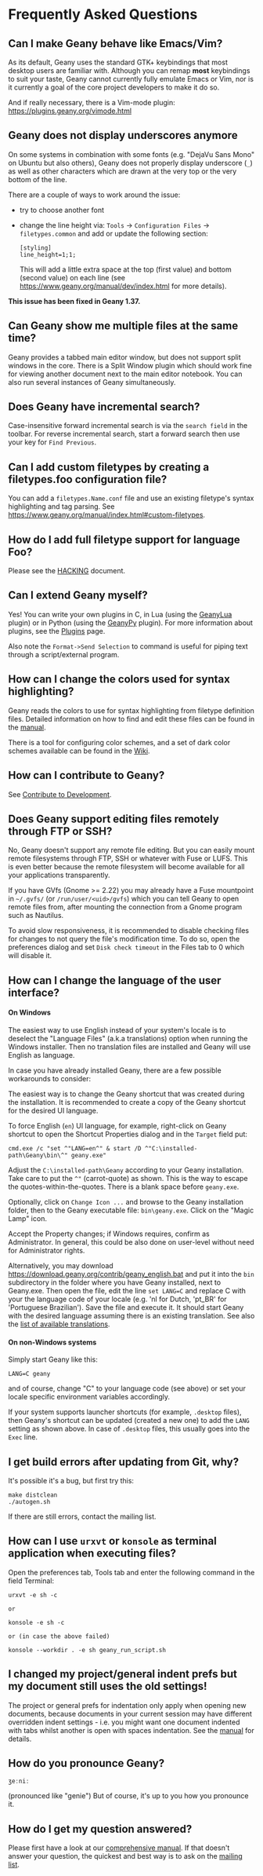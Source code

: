 Frequently Asked Questions
====================

## Can I make Geany behave like Emacs/Vim?

As its default, Geany uses the standard GTK+ keybindings that most desktop users are
familiar with. Although you can remap **most** keybindings to suit your taste,
Geany cannot currently fully emulate Emacs or Vim, nor is it currently a goal
of the core project developers to make it do so.

And if really necessary, there is a Vim-mode plugin: https://plugins.geany.org/vimode.html


## Geany does not display underscores anymore

On some systems in combination with some fonts (e.g. "DejaVu Sans Mono" on Ubuntu but
also others), Geany does not properly display underscore (`_`) as well as other
characters which are drawn at the very top or the very bottom of the line.

There are a couple of ways to work around the issue:

  - try to choose another font
  - change the line height via: `Tools` -> `Configuration Files` -> `filetypes.common`
    and add or update the following section:

		[styling]
		line_height=1;1;

    This will add a little extra space at the top (first value) and bottom (second value)
    on each line (see https://www.geany.org/manual/dev/index.html for more details).


**This issue has been fixed in Geany 1.37.**


## Can Geany show me multiple files at the same time?

Geany provides a tabbed main editor window, but does not support
split windows in the core. There is a Split Window plugin which
should work fine for viewing another document next to the main
editor notebook. You can also run several instances of Geany simultaneously.


## Does Geany have incremental search?

Case-insensitive forward incremental search is via the `search field` in the toolbar.
For reverse incremental search, start a forward search then use your key for `Find Previous`.


## Can I add custom filetypes by creating a filetypes.foo configuration file?

You can add a `filetypes.Name.conf` file and use an existing
filetype's syntax highlighting and tag parsing.
See https://www.geany.org/manual/index.html#custom-filetypes.


## How do I add full filetype support for language Foo?

Please see the [HACKING][1] document.


## Can I extend Geany myself?

Yes! You can write your own plugins in C, in Lua (using the [GeanyLua][10] plugin)
or in Python (using the [GeanyPy][11] plugin).
For more information about plugins, see the [Plugins][2] page.

Also note the `Format->Send Selection` to command is useful for
piping text through a script/external program.


## How can I change the colors used for syntax highlighting?

Geany reads the colors to use for syntax highlighting from filetype definition files.
Detailed information on how to find and edit these files can be found in the [manual][3].

There is a tool for configuring color schemes, and a set of
dark color schemes available can be found in the [Wiki][4].


## How can I contribute to Geany?

See [Contribute to Development][5].


## Does Geany support editing files remotely through FTP or SSH?

No, Geany doesn't support any remote file editing. But you can easily mount
remote filesystems through FTP, SSH or whatever with Fuse or LUFS.
This is even better because the remote filesystem will become available
for all your applications transparently.

If you have GVfs (Gnome >= 2.22) you may already have a Fuse mountpoint
in `~/.gvfs/` (or `/run/user/<uid>/gvfs`) which you can tell Geany to
open remote files from, after mounting the connection from a Gnome program
such as Nautilus.

To avoid slow responsiveness, it is recommended to disable checking files
for changes to not query the file's modification time. To do so, open the
preferences dialog and set `Disk check timeout` in the Files tab to 0 which
will disable it.


## How can I change the language of the user interface?

#### On Windows

The easiest way to use English instead of your system's locale is to deselect
the "Language Files" (a.k.a translations) option when running the Windows installer.
Then no translation files are installed and Geany will use English as language.

In case you have already installed Geany, there are a few possible workarounds to consider:

The easiest way is to change the Geany shortcut that was created
during the installation. It is recommended to create a copy of the Geany
shortcut for the desired UI language.

To force English (`en`) UI language, for example, right-click on Geany shortcut
to open the Shortcut Properties dialog and in the `Target` field put:

	cmd.exe /c "set ^"LANG=en^" & start /D ^"C:\installed-path\Geany\bin\^" geany.exe"

Adjust the `C:\installed-path\Geany` according to your Geany installation.
Take care to put the `^"` (carrot-quote) as shown. This is the way to escape
the quotes-within-the-quotes. There is a blank space before `geany.exe`.

Optionally, click on `Change Icon ...` and browse to the Geany installation
folder, then to the Geany executable file: `bin\geany.exe`. Click on the
"Magic Lamp" icon.

Accept the Property changes; if Windows requires, confirm as Administrator.
In general, this could be also done on user-level without need for
Administrator rights.

Alternatively, you may download https://download.geany.org/contrib/geany_english.bat
and put it into the `bin` subdirectory in the folder where you have Geany installed,
next to Geany.exe. Then open the file, edit the line `set LANG=C` and replace C
with your the language code of your locale (e.g. 'nl for Dutch, 'pt_BR' for
'Portuguese Brazilian'). Save the file and execute it. It should start Geany
with the desired language assuming there is an existing translation.
See also the [list of available translations][6].

#### On non-Windows systems

Simply start Geany like this:

`LANG=C geany`

and of course, change "C" to your language code (see above) or set
your locale specific environment variables accordingly.

If your system supports launcher shortcuts (for example, `.desktop` files),
then Geany's shortcut can be updated (created a new one) to add the `LANG`
setting as shown above. In case of `.desktop` files, this usually goes into
the `Exec` line.


## I get build errors after updating from Git, why?

It's possible it's a bug, but first try this:

	make distclean
	./autogen.sh

If there are still errors, contact the mailing list.


## How can I use `urxvt` or `konsole` as terminal application when executing files?

Open the preferences tab, Tools tab and enter the following
command in the field Terminal:

	urxvt -e sh -c

	or

	konsole -e sh -c

	or (in case the above failed)

	konsole --workdir . -e sh geany_run_script.sh


## I changed my project/general indent prefs but my document still uses the old settings!

The project or general prefs for indentation only apply when opening new documents,
because documents in your current session may have different overridden
indent settings - i.e. you might want one document indented with tabs whilst
another is open with spaces indentation. See the [manual][8] for details.


## How do you pronounce Geany?

`ʒeːniː`

(pronounced like "genie") But of course, it's up to you how you pronounce it.


## How do I get my question answered?

Please first have a look at our [comprehensive manual][3].
If that doesn't answer your question, the quickest and best way is to ask on the [mailing list][9].


[1]: https://geany.org/manual/hacking.html#adding-a-filetype
[2]: /support/plugins/
[3]: /documentation/manual/
[4]: https://wiki.geany.org/
[5]: /contribute/development/
[6]: /contribute/translation/statistics/
[7]: /news/gtk-symbol-completion-data-removed-from-geany-016/
[8]: https://www.geany.org/manual/index.html#indentation
[9]: /support/mailing-lists/
[10]: https://plugins.geany.org/geanylua/geanylua-index.html
[11]: https://plugins.geany.org/geanypy.html
